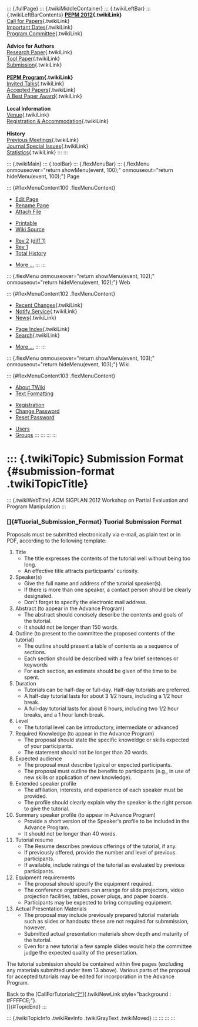 ::: {.fullPage}
::: {.twikiMiddleContainer}
::: {.twikiLeftBar}
::: {.twikiLeftBarContents}
**[PEPM 2012](WebHome){.twikiLink}**\
[Call for Papers](CallForPapers){.twikiLink}\
[Important Dates](ImportantDates){.twikiLink}\
[Program Committee](ProgramCommittee){.twikiLink}\
\
**Advice for Authors**\
[Research Paper](ResearchPaperAdvice){.twikiLink}\
[Tool Paper](ToolPaperAdvice){.twikiLink}\
[Submission](PaperSubmission){.twikiLink}\
\
**[PEPM Program](Program){.twikiLink}**\
[Invited Talks](InvitedTalks){.twikiLink}\
[Accepted Papers](AcceptedPapers){.twikiLink}\
[A Best Paper Award](ABestPaperAward){.twikiLink}\
\
**Local Information**\
[Venue](WorkshopVenue){.twikiLink}\
[Registration & Accommodation](RegistrationAndAccomodation){.twikiLink}\
\
**History**\
[Previous Meetings](PreviousMeetings){.twikiLink}\
[Journal Special Issues](SpecialIssues){.twikiLink}\
[Statistics](HistoricalStatistics){.twikiLink}
:::
:::

::: {.twikiMain}
::: {.toolBar}
::: {.flexMenuBar}
::: {.flexMenu onmouseover="return showMenu(event, 100);" onmouseout="return hideMenu(event, 100);"}
Page

::: {#flexMenuContent100 .flexMenuContent}
-   [Edit
    Page](http://www.program-transformation.org/edit/PEPM12/SubmissionFormat?t=1536828966)
-   [Rename
    Page](http://www.program-transformation.org/rename/PEPM12/SubmissionFormat)
-   [Attach
    File](http://www.program-transformation.org/attach/PEPM12/SubmissionFormat)

<!-- -->

-   [Printable](http://www.program-transformation.org/view/PEPM12/SubmissionFormat?skin=print.pattern)
-   [Wiki
    Source](http://www.program-transformation.org/view/PEPM12/SubmissionFormat?skin=text&raw=on&contenttype=text/plain)

<!-- -->

-   [Rev
    2](http://www.program-transformation.org/view/PEPM12/SubmissionFormat?rev=1.2)
    [(diff 1)](http://www.program-transformation.org/rdiff/PEPM12/SubmissionFormat?rev1=1.2&rev2=1.1)
-   [Rev
    1](http://www.program-transformation.org/view/PEPM12/SubmissionFormat?rev=1.1)
-   [Total
    History](http://www.program-transformation.org/rdiff/PEPM12/SubmissionFormat)

<!-- -->

-   [More
    \...](http://www.program-transformation.org/oops/PEPM12/SubmissionFormat?template=oopsmore&param1=1.2&param2=1.2)
:::
:::

::: {.flexMenu onmouseover="return showMenu(event, 102);" onmouseout="return hideMenu(event, 102);"}
Web

::: {#flexMenuContent102 .flexMenuContent}
-   [Recent Changes](WebChanges){.twikiLink}
-   [Notify Service](WebNotify){.twikiLink}
-   [News](WebNews){.twikiLink}

<!-- -->

-   [Page Index](WebIndex){.twikiLink}
-   [Search](WebSearch){.twikiLink}

<!-- -->

-   [More
    \...](http://www.program-transformation.org/oops/PEPM12/SubmissionFormat?template=oopsmore&param1=1.2&param2=1.2)
:::
:::

::: {.flexMenu onmouseover="return showMenu(event, 103);" onmouseout="return hideMenu(event, 103);"}
Wiki

::: {#flexMenuContent103 .flexMenuContent}
-   [About
    TWiki](http://www.program-transformation.org/view/TWiki/WebHome)
-   [Text
    Formatting](http://www.program-transformation.org/view/TWiki/TextFormattingRules)

<!-- -->

-   [Registration](http://www.program-transformation.org/view/TWiki/TWikiRegistration)
-   [Change
    Password](http://www.program-transformation.org/view/TWiki/ChangePassword)
-   [Reset
    Password](http://www.program-transformation.org/view/TWiki/ResetPassword)

<!-- -->

-   [Users](http://www.program-transformation.org/view/Main/TWikiUsers)
-   [Groups](http://www.program-transformation.org/view/Main/TWikiGroups)
:::
:::
:::
:::

::: {.twikiTopic}
Submission Format {#submission-format .twikiTopicTitle}
=================

::: {.twikiWebTitle}
ACM SIGPLAN 2012 Workshop on Partial Evaluation and Program Manipulation
:::

### []{#Tuorial_Submission_Format} Tuorial Submission Format

Proposals must be submitted electronically via e-mail, as plain text or
in PDF, according to the following template:

1.  Title
    -   The title expresses the contents of the tutorial well without
        being too long.
    -   An effective title attracts participants\' curiosity.
2.  Speaker(s)
    -   Give the full name and address of the tutorial speaker(s).
    -   If there is more than one speaker, a contact person should be
        clearly designated.
    -   Don\'t forget to specify the electronic mail address.
3.  Abstract (to appear in the Advance Program)
    -   The abstract should concisely describe the contents and goals of
        the tutorial.
    -   It should not be longer than 150 words.
4.  Outline (to present to the committee the proposed contents of the
    tutorial)
    -   The outline should present a table of contents as a sequence of
        sections.
    -   Each section should be described with a few brief sentences or
        keywords
    -   For each section, an estimate should be given of the time to be
        spent.
5.  Duration
    -   Tutorials can be half-day or full-day. Half-day tutorials are
        preferred.
    -   A half-day tutorial lasts for about 3 1/2 hours, including a 1/2
        hour break.
    -   A full-day tutorial lasts for about 8 hours, including two 1/2
        hour breaks, and a 1 hour lunch break.
6.  Level
    -   The tutorial level can be introductory, intermediate or advanced
7.  Required Knowledge (to appear in the Advance Program)
    -   The proposal should state the specific knoweldge or skills
        expected of your participants.
    -   The statement should not be longer than 20 words.
8.  Expected audience
    -   The proposal must describe typical or expected participants.
    -   The proposal must outline the benefits to participants (e.g., in
        use of new skills or application of new knowledge).
9.  Extended speaker profile
    -   The affiliation, interests, and experience of each speaker must
        be provided.
    -   The profile should clearly explain why the speaker is the right
        person to give the tutorial.
10. Summary speaker profile (to appear in Advance Program)
    -   Provide a short version of the Speaker\'s profile to be included
        in the Advance Program.
    -   It should not be longer than 40 words.
11. Tutorial resume
    -   The Resume describes previous offerings of the tutorial, if any.
    -   If previously offered, provide the number and level of previous
        participants.
    -   If available, include ratings of the tutorial as evaluated by
        previous participants.
12. Equipment requirements
    -   The proposal should specify the equipment required.
    -   The conference organizers can arrange for slide projectors,
        video projection facilities, tables, power plugs, and paper
        boards.
    -   Participants may be expected to bring computing equipment.
13. Actual Presentation Materials
    -   The proposal may include previously prepared tutorial materials
        such as slides or handouts: these are not required for
        submmission, however.
    -   Submitted actual presentation materials show depth and maturity
        of the tutorial.
    -   Even for a new tutorial a few sample slides would help the
        committee judge the expected quality of the presentation.

The tutorial submission should be contained within five pages (excluding
any materials submitted under item 13 above). Various parts of the
proposal for accepted tutorials may be edited for incorporation in the
Advance Program.

Back to the
[CallForTutorials[^?^](http://www.program-transformation.org/edit/PEPM12/CallForTutorials?topicparent=PEPM12.SubmissionFormat)]{.twikiNewLink
style="background : #FFFFCE;"}.\
[]{#TopicEnd}
:::

::: {.twikiTopicInfo .twikiRevInfo .twikiGrayText .twikiMoved}
:::
:::
:::
:::
